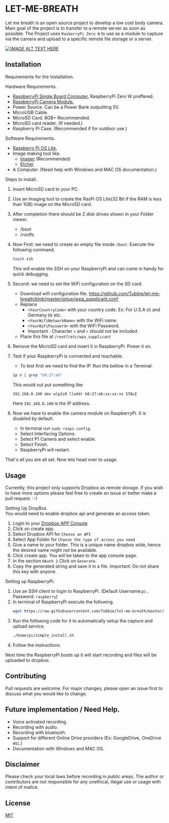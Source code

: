 # LET-ME-BREATH

Let me breath is an open source project to develop a low cost body camera.  
Main goal of the project is to transfer to a remote server as soon as possible.
The Project uses `RasberryPi Zero W` to use as a module
to capture via the camera and upload to a specific remote file storage or a server.

[![IMAGE ALT TEXT HERE](https://img.youtube.com/vi/s8nQU0ljaas/0.jpg)](https://youtu.be/s8nQU0ljaas)

## Installation

Requirements for the Installation.

Hardware Requirements.
* [RaspberryPi Single Board Computer.](https://www.raspberrypi.org/) RaspberryPi Zero W preffered.
* [RaspberryPi Camera Module.](https://www.raspberrypi.org/products/camera-module-v2/)
* Power Source. Can be a Power Bank outputting 5V.
* MicroUSB Cable.
* MicroSD Card. 8GB+ Recommended.
* MicroSD card reader. (If needed.)
* Raspberry Pi Case. (Recommended if for outdoor use.)

Software Requirements.
* [Raspberry Pi OS Lite.](https://www.raspberrypi.org/downloads/)
* Image making tool like.
    * [Imager](https://www.raspberrypi.org/downloads/) (Recommended)
    * [Etcher](https://www.balena.io/etcher/)
* A Computer. (Need help with Windows and MAC OS documentation.)


Steps to install.
1. Insert MicroSD card to your PC.
2. Use an Imaging tool to create the RasPi OS Lite(32 Bit if the RAM is less than 1GB) image on the MicroSD card.
3. After completion there should be 2 disk drives shown in your Folder viewer.
    * /boot
    * /rootfs
4. Now First: we need to create an empty file inside `/boot`. Execute the following command.
    ```bash
    touch ssh
   ```
   This will enable the SSH on your RaspberryPi and can come in handy for quick debugging.
5. Second: we need to set the WiFi configuration on the SD card.
    * Download wifi configuration file. https://github.com/Tubbie/let-me-breath/blob/master/setup/wpa_supplicant.conf
    * Replace
         * `<YourCountryCode>` with your country code.  Ex: For U.S.A `US` and Germany `DE` etc.
         * `<YourWifiNetworkName>` with the WiFi name.
         * `<YourWiFiPassword>` with the WiFi Password.
         * Important : Character `<` and `>` should not be included.
    * Place this file at `/rootf/etc/wpa_supplicant`

6. Remove the MicroSD card and insert it in RaspberryPi. Power it on.
7. Test if your RaspberryPi is connected and reachable.
    * To test first we need to find the IP. Run the bellow in a Terminal.
    ```bash
   ip n | grep "b8:27:eb"
    ```
   This would out put something like
   ```bash
   192.168.0.100 dev wlp2s0 lladdr b8:27:eb:xx:xx:xx STALE
   ```
   Here `192.168.0.100` is the IP address.
   
8. Now we have to enable the camera module on RaspberryPi. It is disabled by default.
    * In terminal run `sudo raspi-config`.
    * Select Interfacing Options.
    * Select P1 Camera and select enable.
    * Select Finish. 
    * RaspberryPi will restart.

That's all you are all set. Now lets head over to usage.

## Usage

Currently, this project only supports Dropbox as remote storage. If you wish to have more options please feel free to create an issue or better make a pull request. :-)

Setting Up DropBox.  
You would need to enable dropbox api and generate an access token.
1. Login to your [Dropbox APP Console](https://www.dropbox.com/developers/apps)
2. Click on create app.
3. Select Dropbox API for `Choose an API`
4. Select App Folder for `Choose the type of access you need`
5. Give a name to your folder. This is a unique name dropbox wide, hence the desired name might not be available.
6. Click create app. You will be taken to the app console page.
7. In the section `OAuth 2` Click on `Generate`.
8. Copy the generated string and save it in a file. Important: Do not share this key with anyone.
 
Setting up RaspberryPi:
1. Use an SSH client to login to RaspberryPi. (Default Username:`pi` , Password: `raspberry`)
2. In terminal of RaspberryPi execute the following.
    ```bash
   wget https://raw.githubusercontent.com/Tubbie/let-me-breath/master/setup/simple_install.sh -P /home/pi && chmod +x /home/pi/simple_install.sh
   ```
3. Run the following code for it to automatically setup the capture and upload service.
    ```bash
    ./home/pi/simple_install.sh
    ```
4. Follow the instructions.

Next time the RaspberryPi boots up it will start recording and files will be uploaded to dropbox.

## Contributing
Pull requests are welcome. For major changes, please open an issue first to discuss what you would like to change.

## Future implementation / Need Help.
* Voice activated recording.
* Recording with audio.
* Recording with bluetooth.
* Support for different Online Drive providers (Ex: GoogleDrive, OneDrive etc.)
* Documentation with Windows and MAC OS.

## Disclaimer
Please check your local laws before recording in public areas. The author or contributors are not responsible for any unethical, illegal use or usage with intent of malice.

## License
[MIT](https://choosealicense.com/licenses/gpl-3.0/)
